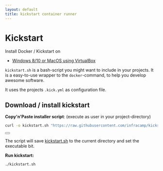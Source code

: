 ```yaml
---
layout: default
title: kickstart container runner
---
```

# Kickstart

Install Docker / Kickstart on

- [Windows 8/10 or MacOS using VirtualBox](projects/kickguest-virtualbox/)

`kickstart.sh` is a bash-script you might want to include in your projects. It is
a easy-to-use wrapper to the `docker`-command, to help you develop awesome software.

It uses the projects `.kick.yml` as configuration file.

## Download / install kickstart

**Copy'n'Paste installer script**: (execute as user in your project-directory)

```bash
curl -o kickstart.sh "https://raw.githubusercontent.com/infracamp/kickstart/master/dist/kickstart.sh" && chmod +x kickstart.sh
```
<p id="kickstart-code" style="display:none">
curl -o kickstart.sh "https://raw.githubusercontent.com/infracamp/kickstart/master/dist/kickstart.sh" && chmod +x kickstart.sh
</p>

<button id="kickstart-code-copy" class="btn btn-primary" title="Copy code to clipboard">
    <i class="fas fa-copy"></i>
</button>
<link rel="import" href="/component/copy-paste.html">

The script will save [kickstart.sh](https://raw.githubusercontent.com/infracamp/kickstart/master/dist/kickstart.sh) to the
current directory and set the executable bit.

**Run kickstart:**
```bash
./kickstart.sh
```
